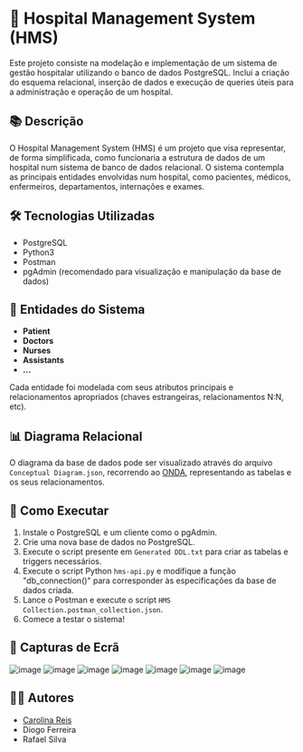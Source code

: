 # 🏥 Hospital Management System (HMS)

Este projeto consiste na modelação e implementação de um sistema de gestão hospitalar utilizando o banco de dados PostgreSQL. Inclui a criação do esquema relacional, inserção de dados e execução de queries úteis para a administração e operação de um hospital.

## 📚 Descrição

O Hospital Management System (HMS) é um projeto que visa representar, de forma simplificada, como funcionaria a estrutura de dados de um hospital num sistema de banco de dados relacional. O sistema contempla as principais entidades envolvidas num hospital, como pacientes, médicos, enfermeiros, departamentos, internações e exames.

## 🛠️ Tecnologias Utilizadas

- PostgreSQL
- Python3
- Postman
- pgAdmin (recomendado para visualização e manipulação da base de dados)

## 🧱 Entidades do Sistema

- **Patient**
- **Doctors**
- **Nurses**
- **Assistants**
- **...**
  
Cada entidade foi modelada com seus atributos principais e relacionamentos apropriados (chaves estrangeiras, relacionamentos N:N, etc).

## 📊 Diagrama Relacional

O diagrama da base de dados pode ser visualizado através do arquivo `Conceptual Diagram.json`, recorrendo ao [ONDA](https://onda.dei.uc.pt/v4/), representando as tabelas e os seus relacionamentos.

## 🚀 Como Executar

1. Instale o PostgreSQL e um cliente como o pgAdmin.
2. Crie uma nova base de dados no PostgreSQL.
3. Execute o script presente em `Generated DDL.txt` para criar as tabelas e triggers necessários.
4. Execute o script Python `hms-api.py` e modifique a função "db_connection()" para corresponder às especificações da base de dados criada.
5. Lance o Postman e execute o script `HMS Collection.postman_collection.json`.
6. Comece a testar o sistema!

## 📸 Capturas de Ecrã

![image](https://github.com/user-attachments/assets/b2be2f31-c2fe-4f08-aae5-eb4d61082a05)
![image](https://github.com/user-attachments/assets/5235f467-69f2-4356-852f-2408b1222a9a)
![image](https://github.com/user-attachments/assets/d84b12dc-60b8-42c4-918f-5d59bd258959)
![image](https://github.com/user-attachments/assets/fb89d58e-6587-4870-ae19-cbb52dbd99ee)
![image](https://github.com/user-attachments/assets/dc0109b3-a508-4b70-8f8f-8cdf7a15d490)
![image](https://github.com/user-attachments/assets/943bb3da-66f3-4357-8842-07753b086532)
![image](https://github.com/user-attachments/assets/00a46398-b6d5-4b88-b319-263c33079fb8)

## 👩‍💻 Autores

- [Carolina Reis](https://github.com/luanacarolinareis)
- Diogo Ferreira
- Rafael Silva

